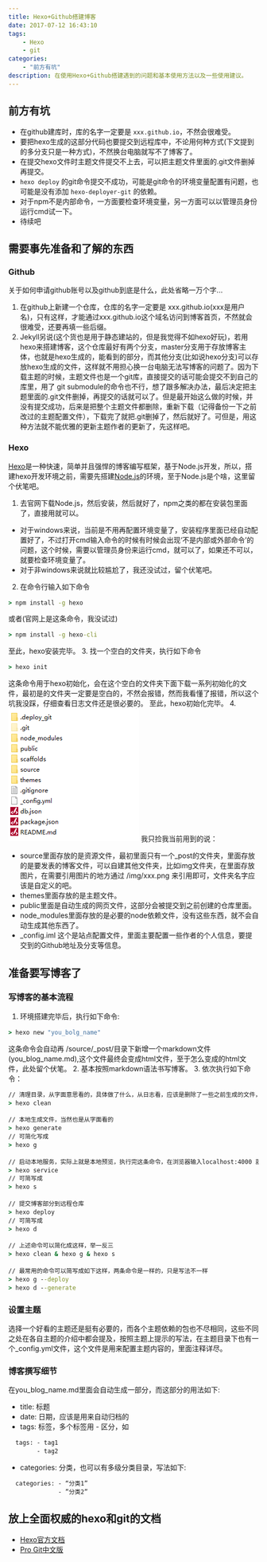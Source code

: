 ```yaml
---
title: Hexo+Github搭建博客
date: 2017-07-12 16:43:10
tags:
    - Hexo
    - git
categories:
    - "前方有坑"
description: 在使用Hexo+Github搭建遇到的问题和基本使用方法以及一些使用建议。
---
```


## 前方有坑
* 在github建库时，库的名字一定要是 `xxx.github.io`，不然会很难受。
* 要把hexo生成的这部分代码也要提交到远程库中，不论用何种方式(下文提到的多分支只是一种方式)，不然换台电脑就写不了博客了。
* 在提交hexo文件时主题文件提交不上去，可以把主题文件里面的.git文件删掉再提交。
* `hexo deploy` 的git命令提交不成功，可能是git命令的环境变量配置有问题，也可能是没有添加 `hexo-deployer-git` 的依赖。
* 对于npm不是内部命令，一方面要检查环境变量，另一方面可以以管理员身份运行cmd试一下。
* 待续吧

## 需要事先准备和了解的东西
### Github
 关于如何申请github账号以及github到底是什么，此处省略一万个字...
 1. 在github上新建一个仓库，仓库的名字一定要是 xxx.github.io(xxx是用户名)，只有这样，才能通过xxx.github.io这个域名访问到博客首页，不然就会很难受，还要再填一些后缀。
 2. Jekyll另说(这个货也是用于静态建站的，但是我觉得不如hexo好玩)，若用hexo来搭建博客，这个仓库最好有两个分支，master分支用于存放博客主体，也就是hexo生成的，能看到的部分，而其他分支(比如说hexo分支)可以存放hexo生成的文件，这样就不用担心换一台电脑无法写博客的问题了。因为下载主题的时候，主题文件也是一个git库，直接提交的话可能会提交不到自己的库里，用了 git submodule的命令也不行，想了跟多解决办法，最后决定把主题里面的.git文件删掉，再提交的话就可以了。但是最开始这么做的时候，并没有提交成功，后来是把整个主题文件都删除，重新下载（记得备份一下之前改过的主题配置文件），下载完了就把.git删掉了，然后就好了。可但是，用这种方法就不能优雅的更新主题作者的更新了，先这样吧。

### Hexo
[Hexo](https://hexo.io/)是一种快速，简单并且强悍的博客编写框架，基于Node.js开发，所以，搭建hexo开发环境之前，需要先搭建[Node.js](https://nodejs.org/en/)的环境，至于Node.js是个啥，这里留个伏笔吧。
 1. 去官网下载Node.js，然后安装，然后就好了，npm之类的都在安装包里面了，直接用就可以。
  * 对于windows来说，当前是不用再配置环境变量了，安装程序里面已经自动配置好了，不过打开cmd输入命令的时候有时候会出现‘不是内部或外部命令’的问题，这个时候，需要以管理员身份来运行cmd，就可以了，如果还不可以，就要检查环境变量了。
  * 对于非windows来说就比较尴尬了，我还没试过，留个伏笔吧。
 2. 在命令行输入如下命令
 ```cmd
 > npm install -g hexo
 ```
 或者(官网上是这条命令，我没试过)
 ```cmd
 > npm install -g hexo-cli
 ```
 至此，hexo安装完毕。
 3. 找一个空白的文件夹，执行如下命令
 ```cmd
 > hexo init
 ```
 这条命令用于hexo初始化，会在这个空白的文件夹下面下载一系列初始化的文件，最初是的文件夹一定要是空白的，不然会报错，然而我看懂了报错，所以这个坑我没踩，仔细查看日志文件还是很必要的。
 至此，hexo初始化完毕。
 4. ![hexo文件目录结构](/img/hexo/hexo文件目录结构.png)
 我只捡我当前用到的说：
  * source里面存放的是资源文件，最初里面只有一个_post的文件夹，里面存放的是要发表的博客文件，可以自建其他文件夹，比如img文件夹，在里面存放图片，在需要引用图片的地方通过 /img/xxx.png 来引用即可，文件夹名字应该是自定义的吧。
  * themes里面存放的是主题文件。
  * public里面是自动生成的网页文件，这部分会被提交到之前创建的仓库里面。
  * node_modules里面存放的是必要的node依赖文件，没有这些东西，就不会自动生成其他东西了。
  * \_config.iml 这个是站点配置文件，里面主要配置一些作者的个人信息，要提交到的Github地址及分支等信息。

## 准备要写博客了
### 写博客的基本流程
1. 环境搭建完毕后，执行如下命令:
```cmd
> hexo new "you_bolg_name"
```
这条命令会自动再 /source/\_post/目录下新增一个markdown文件(you_blog_name.md),这个文件最终会变成html文件，至于怎么变成的html文件，此处留个伏笔。
2. 基本按照markdown语法书写博客。
3. 依次执行如下命令：
```cmd
// 清理目录，从字面意思看的，具体做了什么，从日志看，应该是删除了一些之前生成的文件，只有修改主题才会用到
> hexo clean

// 本地生成文件，当然也是从字面看的
> hexo generate
// 可简化写成
> hexo g

// 启动本地服务，实际上就是本地预览，执行完这条命令，在浏览器输入localhost:4000 就可以本地预览了，按照日志，通过ctrl+c可以结束本地预览
> hexo service
// 可简写成
> hexo s

// 提交博客部分到远程仓库
> hexo deploy
// 可简写成
> hexo d

// 上述命令可以简化成这样，举一反三
> hexo clean & hexo g & hexo s

// 最常用的命令可以简写成如下这样，两条命令是一样的，只是写法不一样
> hexo g --deploy
> hexo d --generate
```

### 设置主题
选择一个好看的主题还是挺有必要的，而各个主题依赖的包也不尽相同，这些不同之处在各自主题的介绍中都会提及，按照主题上提示的写法，在主题目录下也有一个\_config.yml文件，这个文件是用来配置主题内容的，里面注释详尽。

### 博客撰写细节
在you_blog_name.md里面会自动生成一部分，而这部分的用法如下:
* title: 标题
* date: 日期，应该是用来自动归档的
* tags: 标签，多个标签用 - 区分，如
```cmd
  tags: - tag1
        - tag2
```
* categories: 分类，也可以有多级分类目录，写法如下:
```cmd
  categories: - “分类1”
              - ”分类2”
```

## 放上全面权威的hexo和git的文档
- [Hexo官方文档](https://hexo.io/docs/)
- [Pro Git中文版](http://git.oschina.net/progit/)
